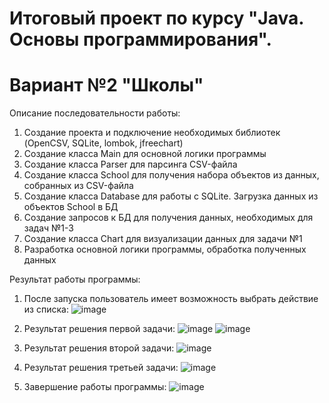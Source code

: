 # Итоговый проект по курсу "Java. Основы программирования". 
#                 Вариант №2 "Школы"

Описание последовательности работы:
1. Создание проекта и подключение необходимых библиотек (OpenCSV, SQLite, lombok, jfreechart)
2. Создание класса Main для основной логики программы
3. Создание класса Parser для парсинга CSV-файла
4. Создание класса School для получения набора объектов из данных, собранных из CSV-файла
5. Создание класса Database для работы с SQLite. Загрузка данных из объектов School в БД
6. Создание запросов к БД для получения данных, необходимых для задач №1-3
7. Создание класса Chart для визуализации данных для задачи №1
8. Разработка основной логики программы, обработка полученных данных

Результат работы программы:
1. После запуска пользователь имеет возможность выбрать действие из списка:
   ![image](https://github.com/Elleath/rtf-java-2023/assets/122267570/ed17f397-54e8-4636-9928-b280ffdf7aa7)

2. Результат решения первой задачи:
   ![image](https://github.com/Elleath/rtf-java-2023/assets/122267570/fcc0f03d-1db9-46b2-96d9-cbe524b6a5e2)
   ![image](https://github.com/Elleath/rtf-java-2023/assets/122267570/3a1e1535-4e21-427f-a714-d628104c4ca6)

3. Результат решения второй задачи:
   ![image](https://github.com/Elleath/rtf-java-2023/assets/122267570/5c95c4bc-28fd-4f4d-a68c-f570abde7abd)

4. Результат решения третьей задачи:
   ![image](https://github.com/Elleath/rtf-java-2023/assets/122267570/609a3715-2574-46ab-be13-02cdb099b3a4)

5. Завершение работы программы:
   ![image](https://github.com/Elleath/rtf-java-2023/assets/122267570/d72d1abe-ab45-4c61-a6ae-2f8de60a44db)






